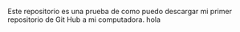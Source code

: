 Este repositorio es una prueba de como puedo descargar mi primer repositorio de Git Hub a mi computadora. hola